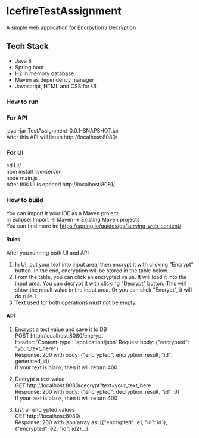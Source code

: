 # IcefireTestAssignment
A simple web application for Encrpytion / Decryption 

## Tech Stack
* Java 8
* Spring boot
* H2 in memory database
* Maven as dependency manager
* Javascript, HTML and CSS for UI

### How to run

### For API
java -jar TestAssignment-0.0.1-SNAPSHOT.jar  
After this API will listen http://localhost:8080/  

### For UI
cd UI/  
npm install live-server  
node main.js  
After this UI is opened http://localhost:8081/  

### How to build
You can import it your IDE as a Maven project.  
In Eclipse: Import -> Maven -> Existing Maven projects  
You can find more in: https://spring.io/guides/gs/serving-web-content/  

#### Rules  
After you running both UI and API  
1. In UI, put your text into input area, then encrypt it with clicking "Encrypt" button. In the end, encryption will be stored in the table below.  
2. From the table, you can click an encrypted value. It will load it into the input area. You can decrypt it with clicking "Decrypt" button. This will show the result value in the input area. Or you can click "Encrypt", it will do rule 1.  
3. Text used for both operations must not be empty.

#### API
1. Encrypt a text value and save it to DB  
POST http://localhost:8080/encrypt  
Header: 'Content-type': 'application/json'
Request body: {"encrypted": "your_text_here"}  
Response: 200 with body: {"encrypted": encryption_result, "id": generated_id}  
If your text is blank, then it will return 400

2. Decrypt a text value  
GET http://localhost:8080/decrypt?text=your_text_here  
Response: 200 with body: {"encrypted": decryption_result, "id": 0}  
If your text is blank, then it will return 400

3. List all encrypted values  
GET http://localhost:8080/  
Response: 200 with json array as: [{"encrypted": e1, "id": id1},{"encrypted": e2, "id": id2}...]
